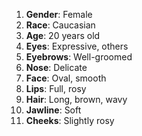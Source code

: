 1. **Gender**: Female  
2. **Race**: Caucasian  
3. **Age**: 20 years old  
4. **Eyes**: Expressive, others  
5. **Eyebrows**: Well-groomed  
6. **Nose**: Delicate  
7. **Face**: Oval, smooth  
8. **Lips**: Full, rosy  
9. **Hair**: Long, brown, wavy  
10. **Jawline**: Soft  
11. **Cheeks**: Slightly rosy  